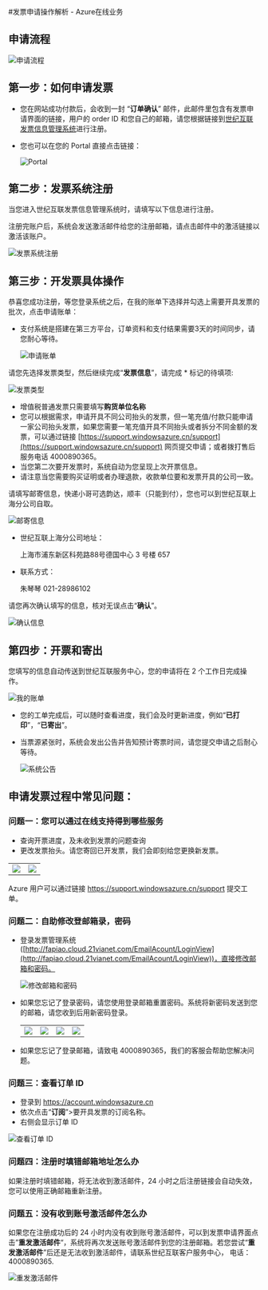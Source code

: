 <properties
	pageTitle="发票申请操作解析 - Azure在线业务 | Azure"
    description="介绍发票申请操作流程及常见问题"
    services=""
    documentationCenter=""
    authors=""
    manager=""
    editor=""
    tags=""/>

<tags ms.service="multiple" ms.date="" wacn.date="10/26/2016" wacn.lang="cn"/>

#发票申请操作解析 - Azure在线业务

## 申请流程
![申请流程](./media/azure-fapiao-process/01.PNG)

## 第一步：如何申请发票

- 您在网站成功付款后，会收到一封 “**订单确认**” 邮件，此邮件里包含有发票申请界面的链接，用户的 order ID 和您自己的邮箱，请您根据链接到[世纪互联发票信息管理系统](http://fapiao.cloud.21vianet.com/EmailAcount/Register)进行注册。

- 您也可以在您的 Portal 直接点击链接：

	![Portal](./media/azure-fapiao-process/02.png)

## 第二步：发票系统注册

当您进入世纪互联发票信息管理系统时，请填写以下信息进行注册。

注册完账户后，系统会发送激活邮件给您的注册邮箱，请点击邮件中的激活链接以激活该账户。

![发票系统注册](./media/azure-fapiao-process/03.png)

## 第三步：开发票具体操作

恭喜您成功注册，等您登录系统之后，在我的账单下选择并勾选上需要开具发票的批次，点击申请账单：

- 支付系统是搭建在第三方平台，订单资料和支付结果需要3天的时间同步，请您耐心等待。
	
	![申请账单](./media/azure-fapiao-process/04.png)

请您先选择发票类型，然后继续完成“**发票信息**”，请完成 * 标记的待填项:

![发票类型](./media/azure-fapiao-process/05.png)

- 增值税普通发票只需要填写**购货单位名称**
- 您可以根据需求，申请开具不同公司抬头的发票，但一笔充值/付款只能申请一家公司抬头发票，如果您需要一笔充值开具不同抬头或者拆分不同金额的发票，可以通过链接 [https://support.windowsazure.cn/support](https://support.windowsazure.cn/support) 网页提交申请；或者拨打售后服务电话 4000890365。
- 当您第二次要开发票时，系统自动为您呈现上次开票信息。
- 请注意当您需要购买证明或者办理退款，收款单位要和发票开具的公司一致。

请填写邮寄信息，快递小哥可选韵达，顺丰（只能到付），您也可以到世纪互联上海分公司自取。

![邮寄信息](./media/azure-fapiao-process/06.png)

- 世纪互联上海分公司地址： 

	上海市浦东新区科苑路88号德国中心 3 号楼 657

- 联系方式： 

	朱琴琴    021-28986102

请您再次确认填写的信息，核对无误点击“**确认**”。

![确认信息](./media/azure-fapiao-process/07.png)

## 第四步：开票和寄出

您填写的信息自动传送到世纪互联服务中心，您的申请将在 2 个工作日完成操作。

![我的账单](./media/azure-fapiao-process/08.png)

- 您的工单完成后，可以随时查看进度，我们会及时更新进度，例如“**已打印**”，“**已寄出**”。
- 当票源紧张时，系统会发出公告并告知预计寄票时间，请您提交申请之后耐心等待。

	![系统公告](./media/azure-fapiao-process/09.png)


## 申请发票过程中常见问题：

### 问题一：您可以通过在线支持得到哪些服务

- 查询开票进度，及未收到发票的问题查询
- 更改发票抬头。请您寄回已开发票，我们会即刻给您更换新发票。

<table width="100%" border="0" cellspacing="0" cellpadding="0" style="table-layout:fixed;">
  <tr>
    <td><img src="./media/azure-fapiao-process/10.png" /></td>
	<td><img src="./media/azure-fapiao-process/11.png" /></td>
  </tr>
</table>

Azure 用户可以通过链接 https://support.windowsazure.cn/support 提交工单。

### 问题二：自助修改登邮箱录，密码

- 登录发票管理系统 ([http://fapiao.cloud.21vianet.com/EmailAcount/LoginView](http://fapiao.cloud.21vianet.com/EmailAcount/LoginView))，直接修改邮箱和密码。

	![修改邮箱和密码](./media/azure-fapiao-process/12.png)

- 如果您忘记了登录密码，请您使用登录邮箱重置密码。系统将新密码发送到您的邮箱，请您收到后用新密码登录。

	<table width="100%" border="0" cellspacing="0" cellpadding="0" style="table-layout:fixed;">
  		<tr>
    		<td><img src="./media/azure-fapiao-process/13.png" /></td>
			<td><img src="./media/azure-fapiao-process/14.png" /></td>
    		<td><img src="./media/azure-fapiao-process/15.png" /></td>
			<td><img src="./media/azure-fapiao-process/16.png" /></td>
  		</tr>
	</table>

- 如果您忘记了登录邮箱，请致电 4000890365，我们的客服会帮助您解决问题。

### 问题三：查看订单 ID

- 登录到 https://account.windowsazure.cn
- 依次点击“**订阅**”>要开具发票的订阅名称。
- 右侧会显示订单 ID

![查看订单 ID](./media/azure-fapiao-process/17.png)

### 问题四：注册时填错邮箱地址怎么办

如果注册时填错邮箱，将无法收到激活邮件，24 小时之后注册链接会自动失效，您可以使用正确邮箱重新注册。

### 问题五：没有收到账号激活邮件怎么办

如果您在注册成功后的 24 小时内没有收到账号激活邮件，可以到发票申请界面点击”**重发激活邮件**“，系统将再次发送账号激活邮件到您的注册邮箱。若您尝试“**重发激活邮件**”后还是无法收到激活邮件，请联系世纪互联客户服务中心， 电话：4000890365. 

![重发激活邮件](./media/azure-fapiao-process/18.png)

